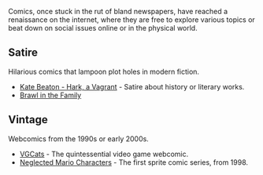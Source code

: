 Comics, once stuck in the rut of bland newspapers, have reached a renaissance on the internet, where they are free to explore various topics or beat down on social issues online or in the physical world.

## Satire

Hilarious comics that lampoon plot holes in modern fiction.

* [Kate Beaton - Hark, a Vagrant](http://www.harkavagrant.com) - Satire about history or literary works.
* [Brawl in the Family](http://brawlinthefamily.keenspot.com/)

## Vintage

Webcomics from the 1990s or early 2000s.

* [VGCats](http://www.vgcats.com/) - The quintessential video game webcomic.
* [Neglected Mario Characters](http://bibanon.org/Neglected-Mario-Characters) - The first sprite comic series, from 1998.